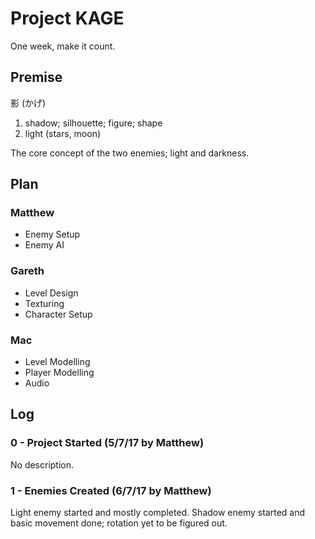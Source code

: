 # Project KAGE
One week, make it count.
## Premise
影 (かげ)
1) shadow; silhouette; figure; shape
2) light (stars, moon)

The core concept of the two enemies; light and darkness.
## Plan
### Matthew
- Enemy Setup
- Enemy AI
### Gareth
- Level Design
- Texturing
- Character Setup
### Mac
- Level Modelling
- Player Modelling
- Audio
## Log
### 0 - Project Started (5/7/17 by Matthew)
No description.
### 1 - Enemies Created (6/7/17 by Matthew)
Light enemy started and mostly completed. Shadow enemy started and basic movement done; rotation yet to be figured out.